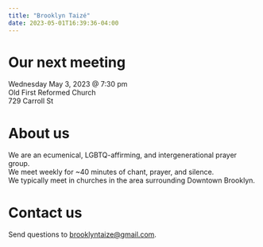 ```yaml
---
title: "Brooklyn Taizé"
date: 2023-05-01T16:39:36-04:00
---
```


# Our next meeting
Wednesday May 3, 2023 @ 7:30 pm  
Old First Reformed Church  
729 Carroll St

# About us
We are an ecumenical, LGBTQ-affirming, and intergenerational prayer group.  
We meet weekly for ~40 minutes of chant, prayer, and silence.  
We typically meet in churches in the area surrounding Downtown Brooklyn.

# Contact us
Send questions to [brooklyntaize@gmail.com](mailto:brooklyntaize@gmail.com).
